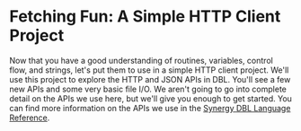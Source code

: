 # Fetching Fun: A Simple HTTP Client Project
Now that you have a good understanding of routines, variables, control flow, and strings, let's put them to use in a simple HTTP client project. We'll use this project to explore the HTTP and JSON APIs in DBL. You'll see a few new APIs and some very basic file I/O. We aren't going to go into complete detail on the APIs we use here, but we'll give you enough to get started. You can find more information on the APIs we use in the [Synergy DBL Language Reference](https://synergex.com/docs/#lrm/Title_lrm.htm).